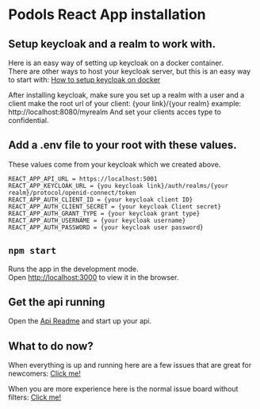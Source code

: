 # Podols React App installation

## Setup keycloak and a realm to work with.

Here is an easy way of setting up keycloak on a docker container.\
There are other ways to host your keycloak server, but this is an easy way to start with:
[How to setup keycloak on docker](https://www.keycloak.org/getting-started/getting-started-docker)

After installing keycloak, make sure you set up a realm with a user and a client
make the root url of your client: {your link}/{your realm}
example: http://localhost:8080/myrealm
And set your clients acces type to confidential.

## Add a .env file to your root with these values.

These values come from your keycloak which we created above.

`REACT_APP_API_URL = https://localhost:5001`\
`REACT_APP_KEYCLOAK_URL = {you keycloak link}/auth/realms/{your realm}/protocol/openid-connect/token`\
`REACT_APP_AUTH_CLIENT_ID = {your keycloak client ID}`\
`REACT_APP_AUTH_CLIENT_SECRET = {your keycloak Client secret}`\
`REACT_APP_AUTH_GRANT_TYPE = {your keycloak grant type}`\
`REACT_APP_AUTH_USERNAME = {your keycloak username}`\
`REACT_APP_AUTH_PASSWORD = {your keycloak user password}`

## `npm start`

Runs the app in the development mode.\
Open [http://localhost:3000](http://localhost:3000) to view it in the browser.

## Get the api running
Open the [Api Readme](https://github.com/StanEngels/PodolsPresetApi/blob/main/README.md) and start up your api.

## What to do now?

When everything is up and running here are a few issues that are great for newcomers: [Click me!](https://github.com/StanEngels/PodolsReactApp/issues?q=is%3Aopen+is%3Aissue+label%3A%22good+first+issue%22)

When you are more experience here is the normal issue board without filters: [Click me!](https://github.com/StanEngels/PodolsReactApp/issues)
